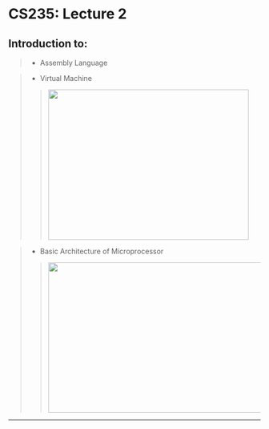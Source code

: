 # CS235: Lecture 2


## Introduction to:

> + Assembly Language

> + Virtual Machine 
>> <img src="https://github.com/tinkerslab/cs235coal/blob/master/Lecture%202/VM.png?raw=trueue" width="400" height="300" />

> + Basic Architecture of Microprocessor
>> <img src="https://github.com/tinkerslab/cs235coal/blob/master/Lecture%202/Picture1.png?raw=true" width="500" height="300" />

____

  

